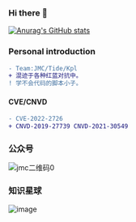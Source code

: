 ### Hi there 👋

<!--
**G0mini/G0mini** is a ✨ _special_ ✨ repository because its `README.md` (this file) appears on your GitHub profile.

Here are some ideas to get you started:

- 🔭 I’m currently working on ...
- 🌱 I’m currently learning ...
- 👯 I’m looking to collaborate on ...
- 🤔 I’m looking for help with ...
- 💬 Ask me about ...
- 📫 How to reach me: ...
- 😄 Pronouns: ...
- ⚡ Fun fact: ...
-->
[![Anurag's GitHub stats](https://github-readme-stats.vercel.app/api?username=G0mini)](https://github.com/G0mini/)

### Personal introduction
```diff
- Team:JMC/Tide/Kpl
+ 混迹于各种红蓝对抗中。
! 学不会代码的脚本小子。
```
#### CVE/CNVD
```diff
- CVE-2022-2726
+ CNVD-2019-27739 CNVD-2021-30549

```




### 公众号
![jmc二维码0](https://user-images.githubusercontent.com/31945727/183381085-6a418141-1825-4607-a4c6-026d4353edba.jpg)

### 知识星球

![image](https://user-images.githubusercontent.com/31945727/183381245-bbf25503-d3a4-492a-b2ce-248dbc339545.png)


